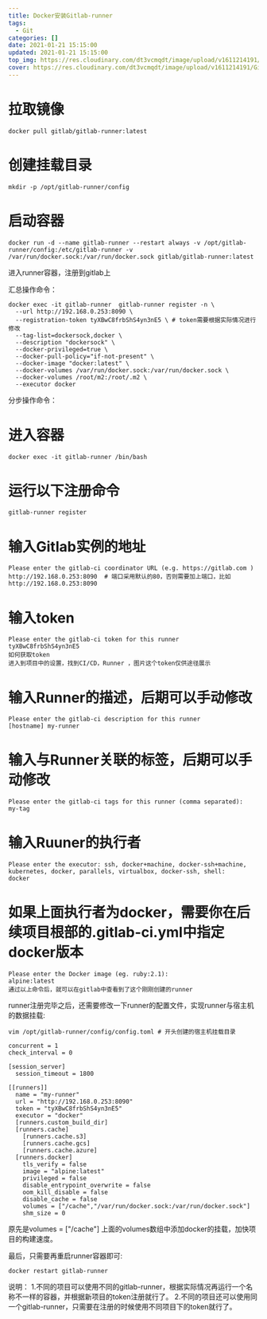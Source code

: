 ```yaml
---
title: Docker安装Gitlab-runner
tags:
  - Git
categories: []
date: 2021-01-21 15:15:00
updated: 2021-01-21 15:15:00
top_img: https://res.cloudinary.com/dt3vcmqdt/image/upload/v1611214191/Git/68747470733a2f2f6769742d73636d2e636f6d2f696d616765732f6c6f676f732f646f776e6c6f6164732f4769742d4c6f676f2d32436f6c6f722e706e67_lb4xtu.png
cover: https://res.cloudinary.com/dt3vcmqdt/image/upload/v1611214191/Git/68747470733a2f2f6769742d73636d2e636f6d2f696d616765732f6c6f676f732f646f776e6c6f6164732f4769742d4c6f676f2d32436f6c6f722e706e67_lb4xtu.png
---
```


# 拉取镜像
```shell
docker pull gitlab/gitlab-runner:latest
```
# 创建挂载目录
```shell
mkdir -p /opt/gitlab-runner/config
```
# 启动容器
```shell
docker run -d --name gitlab-runner --restart always -v /opt/gitlab-runner/config:/etc/gitlab-runner -v /var/run/docker.sock:/var/run/docker.sock gitlab/gitlab-runner:latest
```
进入runner容器，注册到gitlab上

汇总操作命令：
```shell
docker exec -it gitlab-runner  gitlab-runner register -n \
  --url http://192.168.0.253:8090 \
  --registration-token tyXBwC8frbShS4yn3nE5 \ # token需要根据实际情况进行修改
  --tag-list=dockersock,docker \
  --description "dockersock" \
  --docker-privileged=true \
  --docker-pull-policy="if-not-present" \
  --docker-image "docker:latest" \
  --docker-volumes /var/run/docker.sock:/var/run/docker.sock \
  --docker-volumes /root/m2:/root/.m2 \
  --executor docker 
```
分步操作命令：

# 进入容器
```shell
docker exec -it gitlab-runner /bin/bash
```
# 运行以下注册命令
```shell
gitlab-runner register
```
# 输入Gitlab实例的地址
```shell
Please enter the gitlab-ci coordinator URL (e.g. https://gitlab.com )
http://192.168.0.253:8090  # 端口采用默认的80，否则需要加上端口，比如 http://192.168.0.253:8090
```
# 输入token
```shell
Please enter the gitlab-ci token for this runner
tyXBwC8frbShS4yn3nE5
如何获取token
进入到项目中的设置，找到CI/CD，Runner ，图片这个token仅供途径展示
```

# 输入Runner的描述，后期可以手动修改
```shell
Please enter the gitlab-ci description for this runner
[hostname] my-runner
```
# 输入与Runner关联的标签，后期可以手动修改
```shell
Please enter the gitlab-ci tags for this runner (comma separated):
my-tag
```
# 输入Ruuner的执行者
```shell
Please enter the executor: ssh, docker+machine, docker-ssh+machine, kubernetes, docker, parallels, virtualbox, docker-ssh, shell:
docker
```
# 如果上面执行者为docker，需要你在后续项目根部的.gitlab-ci.yml中指定docker版本
```shell
Please enter the Docker image (eg. ruby:2.1):
alpine:latest
通过以上命令后，就可以在gitlab中查看到了这个刚刚创建的runner
```

runner注册完毕之后，还需要修改一下runner的配置文件，实现runner与宿主机的数据挂载:
```shell
vim /opt/gitlab-runner/config/config.toml # 开头创建的宿主机挂载目录

concurrent = 1
check_interval = 0

[session_server]
  session_timeout = 1800

[[runners]]
  name = "my-runner"
  url = "http://192.168.0.253:8090"
  token = "tyXBwC8frbShS4yn3nE5"
  executor = "docker"
  [runners.custom_build_dir]
  [runners.cache]
    [runners.cache.s3]
    [runners.cache.gcs]
    [runners.cache.azure]
  [runners.docker]
    tls_verify = false
    image = "alpine:latest"
    privileged = false
    disable_entrypoint_overwrite = false
    oom_kill_disable = false
    disable_cache = false
    volumes = ["/cache","/var/run/docker.sock:/var/run/docker.sock"]
    shm_size = 0
```
原先是volumes = ["/cache"]
上面的volumes数组中添加docker的挂载，加快项目的构建速度。

最后，只需要再重启runner容器即可:
```shell
docker restart gitlab-runner
```
说明：
1.不同的项目可以使用不同的gitlab-runner，根据实际情况再运行一个名称不一样的容器，并根据新项目的token注册就行了。
2.不同的项目还可以使用同一个gitlab-runner，只需要在注册的时候使用不同项目下的token就行了。